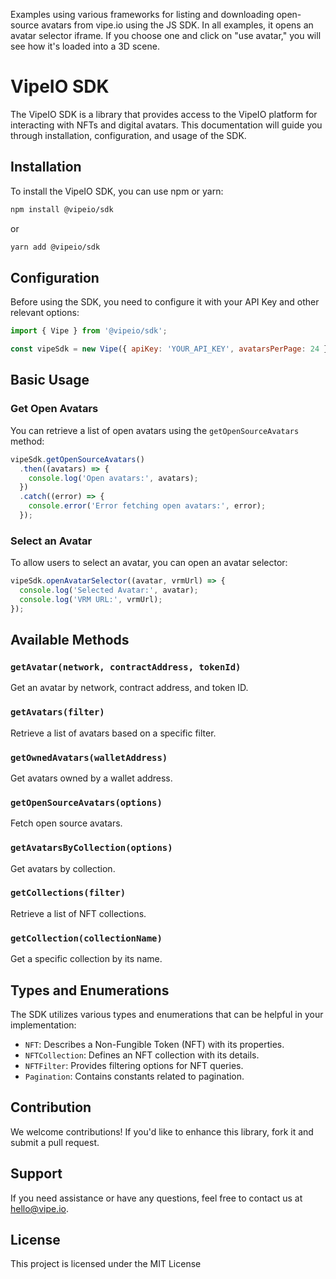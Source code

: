Examples using various frameworks for listing and downloading open-source avatars from vipe.io using the JS SDK. In all examples, it opens an avatar selector iframe. If you choose one and click on "use avatar," you will see how it's loaded into a 3D scene.

# VipeIO SDK

The VipeIO SDK is a library that provides access to the VipeIO platform for interacting with NFTs and digital avatars. This documentation will guide you through installation, configuration, and usage of the SDK.

## Installation

To install the VipeIO SDK, you can use npm or yarn:

```bash
npm install @vipeio/sdk
```

or

```bash
yarn add @vipeio/sdk
```

## Configuration

Before using the SDK, you need to configure it with your API Key and other relevant options:

```javascript
import { Vipe } from '@vipeio/sdk';

const vipeSdk = new Vipe({ apiKey: 'YOUR_API_KEY', avatarsPerPage: 24 });
```

## Basic Usage

### Get Open Avatars

You can retrieve a list of open avatars using the `getOpenSourceAvatars` method:

```javascript
vipeSdk.getOpenSourceAvatars()
  .then((avatars) => {
    console.log('Open avatars:', avatars);
  })
  .catch((error) => {
    console.error('Error fetching open avatars:', error);
  });
```

### Select an Avatar

To allow users to select an avatar, you can open an avatar selector:

```javascript
vipeSdk.openAvatarSelector((avatar, vrmUrl) => {
  console.log('Selected Avatar:', avatar);
  console.log('VRM URL:', vrmUrl);
});
```

## Available Methods

### `getAvatar(network, contractAddress, tokenId)`

Get an avatar by network, contract address, and token ID.

### `getAvatars(filter)`

Retrieve a list of avatars based on a specific filter.

### `getOwnedAvatars(walletAddress)`

Get avatars owned by a wallet address.

### `getOpenSourceAvatars(options)`

Fetch open source avatars.

### `getAvatarsByCollection(options)`

Get avatars by collection.

### `getCollections(filter)`

Retrieve a list of NFT collections.

### `getCollection(collectionName)`

Get a specific collection by its name.

## Types and Enumerations

The SDK utilizes various types and enumerations that can be helpful in your implementation:

- `NFT`: Describes a Non-Fungible Token (NFT) with its properties.
- `NFTCollection`: Defines an NFT collection with its details.
- `NFTFilter`: Provides filtering options for NFT queries.
- `Pagination`: Contains constants related to pagination.

## Contribution

We welcome contributions! If you'd like to enhance this library, fork it and submit a pull request.

## Support

If you need assistance or have any questions, feel free to contact us at [hello@vipe.io](mailto:hello@vipe.io).

## License

This project is licensed under the MIT License
